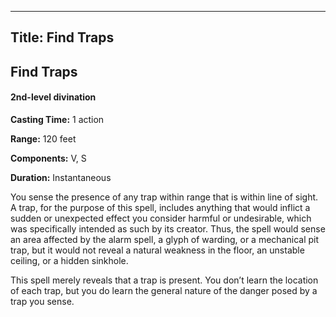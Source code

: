 -------------------------
Title: Find Traps
-------------------------

## Find Traps

#### 2nd-level divination


**Casting Time:** 1 action 

**Range:** 120 feet 

**Components:** V, S 

**Duration:** Instantaneous


You sense the presence of any trap within range that is within line of
sight. A trap, for the purpose of this spell, includes anything that
would inflict a sudden or unexpected effect you consider harmful or
undesirable, which was specifically intended as such by its creator.
Thus, the spell would sense an area affected by the
alarm spell, a glyph of
warding, or a mechanical pit trap, but it would not reveal a
natural weakness in the floor, an unstable ceiling, or a hidden
sinkhole.

This spell merely reveals that a trap is present.
You don’t learn the location of each trap, but you do learn the general
nature of the danger posed by a trap you sense.


